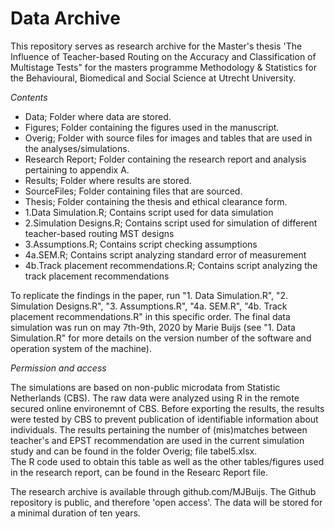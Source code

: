 # Data Archive

This repository serves as research archive for the Master's thesis 'The Influence of Teacher-based Routing on the Accuracy and Classification of Multistage Tests" for the masters programme Methodology & Statistics for the Behavioural, Biomedical and Social Science at Utrecht University.

*Contents*


* Data; Folder where data are stored.
* Figures; Folder containing the figures used in the manuscript. 
* Overig; Folder with source files for images and tables that are used in the analyses/simulations. 
* Research Report; Folder containing the research report and analysis pertaining to appendix A.
* Results; Folder where results are stored.
* SourceFiles; Folder containing files that are sourced.
* Thesis; Folder containing the thesis and ethical clearance form. 
* 1.Data Simulation.R; Contains script used for data simulation
* 2.Simulation Designs.R; Contains script used for simulation of different teacher-based routing MST designs
* 3.Assumptions.R; Contains script checking assumptions
* 4a.SEM.R; Contains script analyzing standard error of measurement
* 4b.Track placement recommendations.R; Contains script analyzing the track placement recommendations

To replicate the findings in the paper, run "1. Data Simulation.R", "2. Simulation Designs.R", "3. Assumptions.R", "4a. SEM.R", "4b. Track placement recommendations.R" in this specific order. 
The final data simulation was run on may 7th-9th, 2020 by Marie Buijs (see "1. Data Simulation.R" for more details on the version number of the software and operation system of the machine). 

*Permission and access*

The simulations are based on non-public microdata from Statistic Netherlands (CBS). The raw data were analyzed using R in the remote secured online environemnt of CBS. Before exporting the results, the results were tested by CBS to prevent publication of identifiable information about individuals. 
The results pertaining the number of (mis)matches between teacher's and EPST recommendation are used in the current simulation study and can be found in the folder Overig; file tabel5.xlsx.  
The R code used to obtain this table as well as the other tables/figures used in the research report, can be found in the Researc Report file. 
  
The research archive is available through github.com/MJBuijs. The Github repository is public, and therefore 'open access'. The data will be stored for a minimal duration of ten years.



